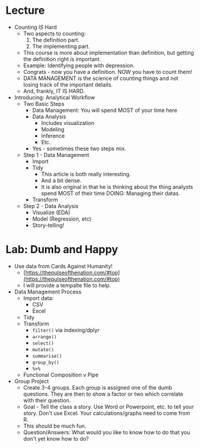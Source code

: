 # Lecture
- Counting _IS_ Hard
    - Two aspects to counting:
        1. The definition part.
        2. The implementing part.
    - This course is more about implementation than definition, but
      getting the definition right _is_ important.
    - Example: Identifying people with depression.
    - Congrats - now you have a definition. NOW you have to count
      them!
    - DATA MANAGEMENT is the science of counting things and not losing
      track of the important details.
    - And, frankly, IT IS HARD.
- Introducing: Analytical Workflow
    - Two Basic Steps
        - Data Management: You will spend MOST of your time here
        - Data Analysis
            - Includes visualization
            - Modeling
            - Inference
            - Etc.
        - Yes - sometimes these two steps mix.
    - Step 1 - Data Management
        - Import
        - Tidy
            - This article is both really interesting.
            - And a bit dense.
            - It is also original in that he is thinking about the thing
              analysts spend MOST of their time DOING: Managing their datas.
        - Transform
    - Step 2 - Data Analysis
        - Visualize (EDA)
        - Model (Regression, etc)
        - Story-telling!

# Lab: Dumb and Happy
- Use data from Cards Against Humanity!
    - [https://thepulseofthenation.com/#top](https://thepulseofthenation.com/#top)
    - I will provide a tempalte file to help.
- Data Management Process
    - Import data:
        - CSV
        - Excel
    - Tidy
    - Transform
        - `filter()` via indexing/dplyr
        - `arrange()`
        - `select()` 
        - `mutate()` 
        - `summarise()`
        - `group_by()`
        - `%>%`
    - Functional Composition v Pipe
- Group Project
    - Create 3-4 groups. Each group is assigned one of the dumb
      questions. They are then to show a factor or two which correlate
      with their question. 
    - Goal - Tell the class a story. Use Word or Powerpoint, etc. to tell
      your story. Don't use Excel. Your calculations/graphs need to come
      from R.
    - This should be much fun.
    - Question/Answers: What would you like to know how to do that you
      don't yet know how to do?
